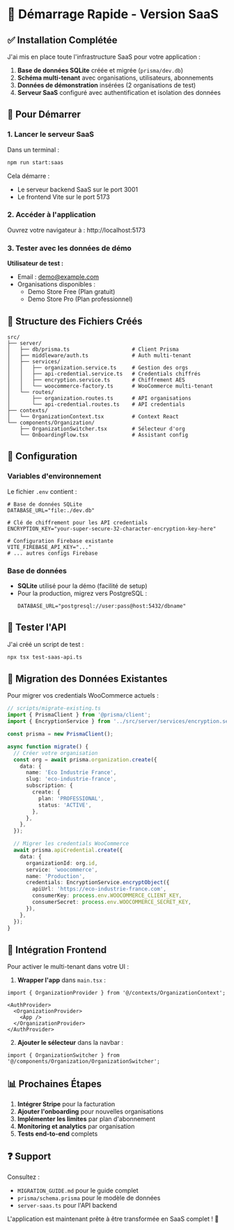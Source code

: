 # 🚀 Démarrage Rapide - Version SaaS

## ✅ Installation Complétée

J'ai mis en place toute l'infrastructure SaaS pour votre application :

1. **Base de données SQLite** créée et migrée (`prisma/dev.db`)
2. **Schéma multi-tenant** avec organisations, utilisateurs, abonnements
3. **Données de démonstration** insérées (2 organisations de test)
4. **Serveur SaaS** configuré avec authentification et isolation des données

## 🎯 Pour Démarrer

### 1. Lancer le serveur SaaS

Dans un terminal :
```bash
npm run start:saas
```

Cela démarre :
- Le serveur backend SaaS sur le port 3001
- Le frontend Vite sur le port 5173

### 2. Accéder à l'application

Ouvrez votre navigateur à : http://localhost:5173

### 3. Tester avec les données de démo

**Utilisateur de test :**
- Email : demo@example.com
- Organisations disponibles :
  - Demo Store Free (Plan gratuit)
  - Demo Store Pro (Plan professionnel)

## 📁 Structure des Fichiers Créés

```
src/
├── server/
│   ├── db/prisma.ts                    # Client Prisma
│   ├── middleware/auth.ts              # Auth multi-tenant
│   ├── services/
│   │   ├── organization.service.ts     # Gestion des orgs
│   │   ├── api-credential.service.ts   # Credentials chiffrés
│   │   ├── encryption.service.ts       # Chiffrement AES
│   │   └── woocommerce-factory.ts      # WooCommerce multi-tenant
│   └── routes/
│       ├── organization.routes.ts      # API organisations
│       └── api-credential.routes.ts    # API credentials
├── contexts/
│   └── OrganizationContext.tsx         # Context React
└── components/Organization/
    ├── OrganizationSwitcher.tsx        # Sélecteur d'org
    └── OnboardingFlow.tsx              # Assistant config
```

## 🔧 Configuration

### Variables d'environnement

Le fichier `.env` contient :
```env
# Base de données SQLite
DATABASE_URL="file:./dev.db"

# Clé de chiffrement pour les API credentials
ENCRYPTION_KEY="your-super-secure-32-character-encryption-key-here"

# Configuration Firebase existante
VITE_FIREBASE_API_KEY="..."
# ... autres configs Firebase
```

### Base de données

- **SQLite** utilisé pour la démo (facilité de setup)
- Pour la production, migrez vers PostgreSQL :
  ```env
  DATABASE_URL="postgresql://user:pass@host:5432/dbname"
  ```

## 🧪 Tester l'API

J'ai créé un script de test :
```bash
npx tsx test-saas-api.ts
```

## 🔄 Migration des Données Existantes

Pour migrer vos credentials WooCommerce actuels :

```typescript
// scripts/migrate-existing.ts
import { PrismaClient } from '@prisma/client';
import { EncryptionService } from '../src/server/services/encryption.service';

const prisma = new PrismaClient();

async function migrate() {
  // Créer votre organisation
  const org = await prisma.organization.create({
    data: {
      name: 'Eco Industrie France',
      slug: 'eco-industrie-france',
      subscription: {
        create: {
          plan: 'PROFESSIONAL',
          status: 'ACTIVE',
        },
      },
    },
  });

  // Migrer les credentials WooCommerce
  await prisma.apiCredential.create({
    data: {
      organizationId: org.id,
      service: 'woocommerce',
      name: 'Production',
      credentials: EncryptionService.encryptObject({
        apiUrl: 'https://eco-industrie-france.com',
        consumerKey: process.env.WOOCOMMERCE_CLIENT_KEY,
        consumerSecret: process.env.WOOCOMMERCE_SECRET_KEY,
      }),
    },
  });
}
```

## 🎨 Intégration Frontend

Pour activer le multi-tenant dans votre UI :

1. **Wrapper l'app** dans `main.tsx` :
```tsx
import { OrganizationProvider } from '@/contexts/OrganizationContext';

<AuthProvider>
  <OrganizationProvider>
    <App />
  </OrganizationProvider>
</AuthProvider>
```

2. **Ajouter le sélecteur** dans la navbar :
```tsx
import { OrganizationSwitcher } from '@/components/Organization/OrganizationSwitcher';
```

## 📊 Prochaines Étapes

1. **Intégrer Stripe** pour la facturation
2. **Ajouter l'onboarding** pour nouvelles organisations
3. **Implémenter les limites** par plan d'abonnement
4. **Monitoring et analytics** par organisation
5. **Tests end-to-end** complets

## ❓ Support

Consultez :
- `MIGRATION_GUIDE.md` pour le guide complet
- `prisma/schema.prisma` pour le modèle de données
- `server-saas.ts` pour l'API backend

L'application est maintenant prête à être transformée en SaaS complet ! 🎉